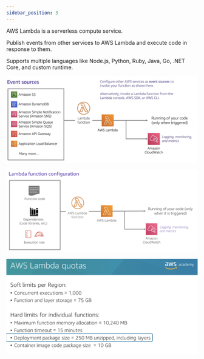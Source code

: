 ```yaml
---
sidebar_position: 3
---
```


AWS Lambda is a serverless compute service.

Publish events from other services to AWS Lambda and execute code in response to them.

Supports multiple languages like Node.js, Python, Ruby, Java, Go, .NET Core, and custom runtime.


![alt text](image.png)

![alt text](image-1.png)

![alt text](image-2.png)


